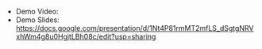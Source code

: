 - Demo Video: 
- Demo Slides: https://docs.google.com/presentation/d/1Nt4P81rmMT2mfLS_dSgtgNRVxhWm4g8u0HgjtLBh08c/edit?usp=sharing

